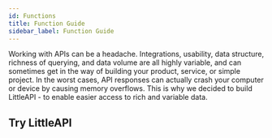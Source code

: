 ```yaml
---
id: Functions
title: Function Guide
sidebar_label: Function Guide
---
```


Working with APIs can be a headache. Integrations, usability, data structure, richness of querying, and data volume are all highly variable, and can sometimes get in the way of building your product, service, or simple project. In the worst cases, API responses can actually crash your computer or device by causing memory overflows. This is why we decided to build LittleAPI - to enable easier access to rich and variable data. 

## Try LittleAPI

